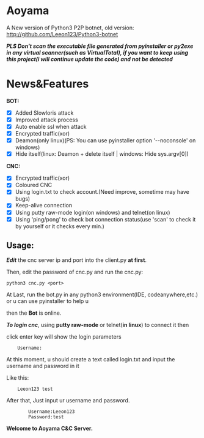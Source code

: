 # Aoyama
A New version of Python3 P2P botnet, old version: http://github.com/Leeon123/Python3-botnet

***PLS Don't scan the executable file generated from pyinstaller or py2exe in any virtual scanner(such as VirtualTotal), if you want to keep using this project(i will continue update the code) and not be detected*** 
# News&Features
**BOT:**
- [x] Added Slowloris attack
- [x] Improved attack process
- [x] Auto enable ssl when attack
- [x] Encrypted traffic(xor)
- [x] Deamon(only linux)(PS: You can use pyinstaller option '--noconsole' on windows)
- [x] Hide itself(linux: Deamon + delete itself | windows: Hide sys.argv[0])

**CNC:**
- [x] Encrypted traffic(xor)
- [x] Coloured CNC
- [x] Using login.txt to check account.(Need improve, sometime may have bugs)
- [x] Keep-alive connection
- [x] Using putty raw-mode login(on windows) and telnet(on linux)
- [x] Using 'ping/pong' to check bot connection status(use 'scan' to check it by yourself or it checks every min.)

## Usage:
***Edit*** the cnc server ip and port into the client.py **at first**.

Then, edit the password of cnc.py and run the cnc.py:

    python3 cnc.py <port>
    
At Last, run the bot.py in any python3 environment(IDE, codeanywhere,etc.) or u can use pyinstaller to help u

then the **Bot** is online.

***To login cnc***, using **putty raw-mode** or telnet(**in linux**) to connect it then

click enter key will show the login parameters

        Username:
At this moment, u should create a text called login.txt and input the username and password in it

Like this:

        Leeon123 test

After that, Just input ur username and password.
        
                    
            Username:Leeon123
            Password:test
            
**Welcome to Aoyama C&C Server.**
